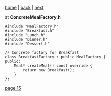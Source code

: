[home](./page01.md) | [back](./page13.md) | [next](./page15.md)

at **ConcreteMealFactory.h**

```
#include "MealFactory.h"
#include "Breakfast.h"
#include "Lunch.h"
#include "Dinner.h"
#include "Dessert.h"

// Concrete factory for Breakfast
class BreakfastFactory : public MealFactory {
public:
    Meal* createMeal() const override {
        return new Breakfast();
    }
};
```


[page 15](./page15.md)
